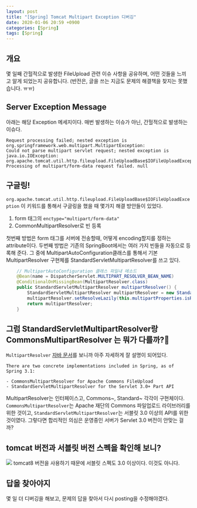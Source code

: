 ```yaml
---
layout: post
title: "[Spring] Tomcat Multipart Exception 디버깅"
date: 2020-01-06 20:59 +0900
categories: [Spring]
tags: [Spring]
---
```


## 개요

몇 일째 간헐적으로 발생한 FileUpload 관련 이슈 사항을 공유하며, 어떤 것들을 느끼고 알게 되었는지 공유합니다.
(반전은, 글을 쓰는 지금도 문제의 해결책을 찾지는 못했습니다. ㅠㅠ)

## Server Exception Message

아래는 해당 Exception 메세지이다. 매번 발생하는 이슈가 아닌, 간헐적으로 발생하는 이슈다.

```
Request processing failed; nested exception is org.springframework.web.multipart.MultipartException:
Could not parse multipart servlet request; nested exception is java.io.IOException:
org.apache.tomcat.util.http.fileupload.FileUploadBase$IOFileUploadException:
Processing of multipart/form-data request failed. null
```

## 구글링!

`org.apache.tomcat.util.http.fileupload.FileUploadBase$IOFileUploadException` 이 키워드를 통해서 구글링을 했을 때 몇가지 해결 방안들이 있었다.

1. form 태그의 `enctype="multipart/form-data"`
2. CommonMultipartResolver로 빈 등록

첫번째 방법은 form 태그를 서버에 전송할때, 어떻게 encoding할지를 정하는 attribute이다.
두번째 방법은 기존의 SpringBoot에서는 여러 가지 빈들을 자동으로 등록해 준다. 그 중에 MultipartAutoConfiguration클래스를 통해서 기본 MultipartResolver 구현체를 StandardServletMultipartResolver를 쓰고 있다.

```java
    // MultipartAutoConfiguration 클래스 파일내 메소드
    @Bean(name = DispatcherServlet.MULTIPART_RESOLVER_BEAN_NAME)
	@ConditionalOnMissingBean(MultipartResolver.class)
	public StandardServletMultipartResolver multipartResolver() {
		StandardServletMultipartResolver multipartResolver = new StandardServletMultipartResolver();
		multipartResolver.setResolveLazily(this.multipartProperties.isResolveLazily());
		return multipartResolver;
	}
```

## 그럼 StandardServletMultipartResolver랑 CommonsMultipartResolver 는 뭐가 다를까?🤔

`MultipartResolver` [자바 문서](https://docs.spring.io/spring/docs/current/javadoc-api/org/springframework/web/multipart/MultipartResolver.html)를 보니까 아주 자세하게 잘 설명이 되어있다.

```
There are two concrete implementations included in Spring, as of Spring 3.1:

- CommonsMultipartResolver for Apache Commons FileUpload
- StandardServletMultipartResolver for the Servlet 3.0+ Part API
```

MultipartResolver는 인터페이스고, Commons~, Standard~ 각각이 구현체이다. `CommonsMultipartResolver`는 Apache 재단의 Commons 파일업로드 라이브러리를 위한 것이고, `StandardServletMultipartResolver`는 서블릿 3.0 이상의 API를 위한 것이였다. 그렇다면 합리적인 의심은 운영중인 서버가 Servlet 3.0 버전이 안맞는 걸까?

## tomcat 버전과 서블릿 버전 스펙을 확인해 보니?

![](/assets/images/tomcat.png)
tomcat8 버전을 사용하기 때문에 서블릿 스펙도 3.0 이상이다. 이것도 아니다.

## 답을 찾아야지

몇 일 더 디버깅을 해보고, 문제의 답을 찾아서 다시 posting을 수정해야겠다.
